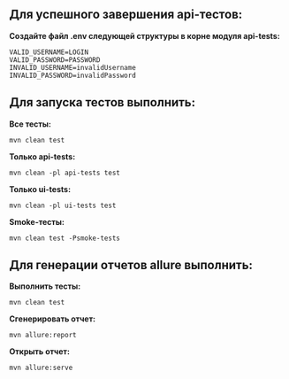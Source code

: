 ## Для успешного завершения api-тестов:

**Создайте файл .env следующей структуры в корне модуля api-tests:**

```
VALID_USERNAME=LOGIN
VALID_PASSWORD=PASSWORD
INVALID_USERNAME=invalidUsername
INVALID_PASSWORD=invalidPassword
```

## Для запуска тестов выполнить:

**Все тесты:**

    mvn clean test

**Только api-tests:**

    mvn clean -pl api-tests test

**Только ui-tests:**

    mvn clean -pl ui-tests test

**Smoke-тесты:**

    mvn clean test -Psmoke-tests

## Для генерации отчетов allure выполнить:

**Выполнить тесты:**

    mvn clean test

**Сгенерировать отчет:**

    mvn allure:report

**Открыть отчет:**

    mvn allure:serve
